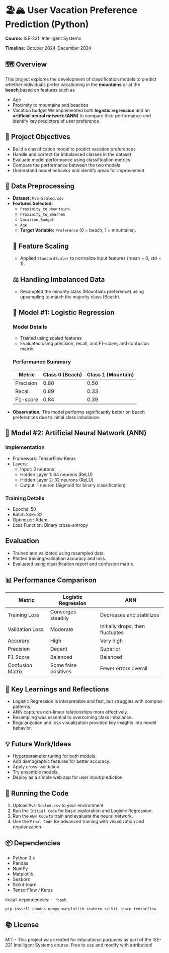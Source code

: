 # 🏖️🏔️ User Vacation Preference Prediction (Python)
**Course:** ISE-221: Intelligent Systems

**Timeline:** October 2024-December 2024
## 🗺️ Overview
This project explores the development of classification models to predict whether individuals prefer vacationing in the **mountains** or at the **beach**,based on features such as
- Age
- Proximity to mountains and beaches
- Vacation budget
We implemented both **logistic regression** and an **artificial neural network (ANN)** to compare their performance and identify key predictors of user preference
## 🎯 Project Objectives
- Build a classification model to predict vacation preferences
- Handle and correct for imbalanced classes in the dataset
- Evaluate model performance using classification metrics
- Compare the performance between the two models
- Understand model behavior and identify areas for improvement
## 🧹 Data Preprocessing
- **Dataset:** `MvS-Scaled.csv` 
- **Features Selected:**
    - `Proximity_to_Mountains`
    - `Proximity_to_Beaches`
    - `Vacation_Budget`
    - `Age`
  - **Target Variable:** `Preference` (0 = beach, 1 = mountains).
  ## 📐 Feature Scaling
  - Applied `StandardScaler` to normalize input features (mean = 0, std = 1).
  ## ⚖️ Handling Imbalanced Data
  - Resampled the minority class (Mountains preference) using upsampling to match the majority class (Beach).
  ## 🤖 Model #1: Logistic Regression
  ### Model Details
  - Trained using scaled features
  - Evaluated using precision, recall, and F1-score, and confusion matrix.
  ### Performance Summary
  |  Metric   | Class 0 (Beach)  | Class 1 (Mountain)  |
  |-----------|------------------|---------------------|
  | Precision | 0.80             | 0.50                |
  | Recall    | 0.89             | 0.33                |
  | F1-score  | 0.84             | 0.39                |
- **Observation:** The model performs significantly better on beach preferences due to initial class imbalance.
## 🤖 Model #2: Artificial Neural Network (ANN)
### Implementation
- Framework: TensorFlow Keras
- Layers:
    - Input: 3 neurons
    - Hidden Layer 1: 64 neurons (ReLU)
    - Hidden Layer 2: 32 neurons (ReLU)
    - Output: 1 neuron (Sigmoid for binary classification)
### Training Details
- Epochs: 50
- Batch Size: 32
- Optimizer: Adam
- Loss Function: Binary cross-entropy
## Evaluation
- Trained and validated using resampled data.
- Plotted training/validation accuracy and loss.
- Evaluated using classification report and confusion matrix.
## 📊 Performance Comparison
|  Metric   | Logistic Regression  | ANN    |
|-----------|----------------------|--------|
| Training Loss | Converges steadily  | Decreases and stabilizes |
| Validation Loss | Moderate          | Initially drops, then fluctuates |
| Accurary        | High              | Very high |
| Precision       | Decent            | Superior  |
| F1 Score        | Balanced          | Balanced  |
| Confusion Matrix | Some false positives | Fewer errors overall |
## 🔑 Key Learnings and Reflections
- Logistic Regression is interpretable and fast, but struggles with complex patterns.
- ANN captures non-linear relationships more effectively.
- Resampling was essential to overcoming class imbalance.
- Regularization and loss visualization provided key insights into model behavior.
## 💡 Future Work/Ideas
- Hyperparameter tuning for both models.
- Add demographic features for better accuracy.
- Apply cross-validation.
- Try ensemble models.
- Deploy as a simple web app for user input/prediction.
## 🏃 Running the Code
1. Upload `MvS-Scaled.csv` to your environment.
2. Run the `Initial Code` for basic exploration and Logistic Regression.
3. Run the `ANN Code` to train and evaluate the neural network.
4. Use the `Final Code` for advanced training with visualization and regularization.
## 📦 Dependencies
- Python 3.x
- Pandas
- NumPy
- Matplotlib
- Seaborn
- Scikit-learn
- TensorFlow / Keras

Install dependencies:
`'''bash`

`pip install pandas numpy matplotlib seaborn scikit-learn tensorflow`
## 📚 License
MIT - This project was created for educational purposes as part of the ISE-221 Intelligent Systems course. Free to use and modify with attribution!
